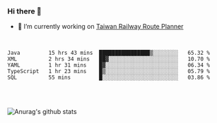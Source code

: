 ### Hi there 👋

- 🔭 I’m currently working on [Taiwan Railway Route Planner](https://github.com/Taiwan-Railway-Route-Planner)

<br/>

<!--START_SECTION:waka-->
```text
Java         15 hrs 43 mins  ████████████████▒░░░░░░░░   65.32 % 
XML          2 hrs 34 mins   ██▓░░░░░░░░░░░░░░░░░░░░░░   10.70 % 
YAML         1 hr 31 mins    █▓░░░░░░░░░░░░░░░░░░░░░░░   06.34 % 
TypeScript   1 hr 23 mins    █▒░░░░░░░░░░░░░░░░░░░░░░░   05.79 % 
SQL          55 mins         █░░░░░░░░░░░░░░░░░░░░░░░░   03.86 % 
```
<!--END_SECTION:waka-->

<br/>
<br/>

![Anurag's github stats](https://github-readme-stats.vercel.app/api?username=DepickereSven&show_icons=true&theme=tokyonight)



<!--
**DepickereSven/DepickereSven** is a ✨ _special_ ✨ repository because its `README.md` (this file) appears on your GitHub profile.

Here are some ideas to get you started:

- 🔭 I’m currently working on ...
- 🌱 I’m currently learning ...
- 👯 I’m looking to collaborate on ...
- 🤔 I’m looking for help with ...
- 💬 Ask me about ...
- 📫 How to reach me: ...
- 😄 Pronouns: ...
- ⚡ Fun fact: ...
-->
